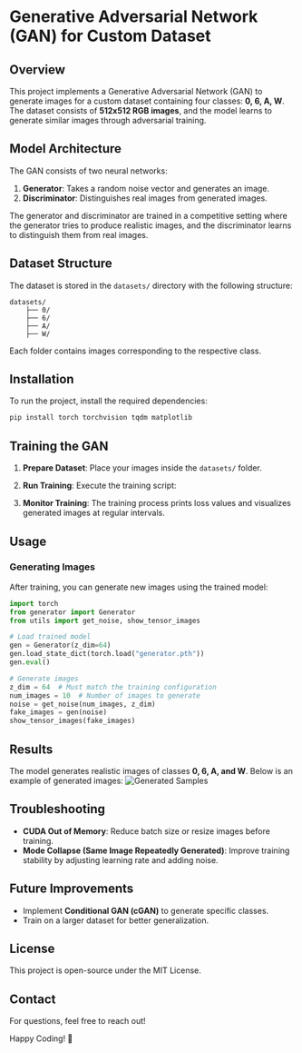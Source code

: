 # Generative Adversarial Network (GAN) for Custom Dataset

## Overview
This project implements a Generative Adversarial Network (GAN) to generate images for a custom dataset containing four classes: **0, 6, A, W**. The dataset consists of **512x512 RGB images**, and the model learns to generate similar images through adversarial training.

## Model Architecture
The GAN consists of two neural networks:
1. **Generator**: Takes a random noise vector and generates an image.
2. **Discriminator**: Distinguishes real images from generated images.

The generator and discriminator are trained in a competitive setting where the generator tries to produce realistic images, and the discriminator learns to distinguish them from real images.

## Dataset Structure
The dataset is stored in the `datasets/` directory with the following structure:
```
datasets/
    ├── 0/
    ├── 6/
    ├── A/
    ├── W/
```
Each folder contains images corresponding to the respective class.

## Installation
To run the project, install the required dependencies:
```bash
pip install torch torchvision tqdm matplotlib
```

## Training the GAN
1. **Prepare Dataset**: Place your images inside the `datasets/` folder.
2. **Run Training**: Execute the training script:

3. **Monitor Training**: The training process prints loss values and visualizes generated images at regular intervals.

## Usage
### Generating Images
After training, you can generate new images using the trained model:
```python
import torch
from generator import Generator
from utils import get_noise, show_tensor_images

# Load trained model
gen = Generator(z_dim=64)
gen.load_state_dict(torch.load("generator.pth"))
gen.eval()

# Generate images
z_dim = 64  # Must match the training configuration
num_images = 10  # Number of images to generate
noise = get_noise(num_images, z_dim)
fake_images = gen(noise)
show_tensor_images(fake_images)
```

## Results
The model generates realistic images of classes **0, 6, A, and W**. Below is an example of generated images:
![Generated Samples](samples/generated_images.png)

## Troubleshooting
- **CUDA Out of Memory**: Reduce batch size or resize images before training.
- **Mode Collapse (Same Image Repeatedly Generated)**: Improve training stability by adjusting learning rate and adding noise.

## Future Improvements
- Implement **Conditional GAN (cGAN)** to generate specific classes.
- Train on a larger dataset for better generalization.

## License
This project is open-source under the MIT License.

## Contact
For questions, feel free to reach out!

Happy Coding! 🚀

